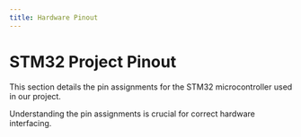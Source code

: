 ```yaml
---
title: Hardware Pinout
---
```



# STM32 Project Pinout

This section details the pin assignments for the STM32 microcontroller used in our project.



Understanding the pin assignments is crucial for correct hardware interfacing.